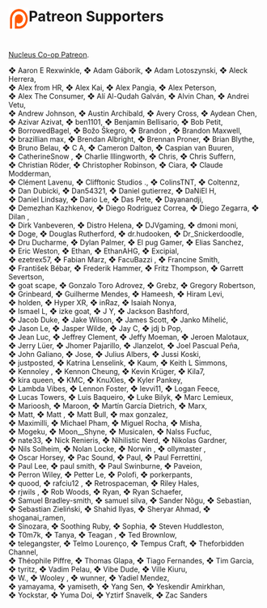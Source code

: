 
<div align="center">
    <img align="left" width="40" height="44" src="https://github.com/SplitScreen-Me/splitscreenme-patreon/blob/main/patreon-icon.png">
     <h1 align="left">Patreon Supporters</h1>  
  </br>
</div>

[Nucleus Co-op Patreon](https://www.patreon.com/c/nucleus_coop). 

<div>❖ Aaron E Rexwinkle, ❖ Adam Gáborik, ❖ Adam Lotoszynski, ❖ Aleck Herrera,</div>
<div>❖ Alex from HR, ❖ Alex Kai, ❖ Alex Pangia, ❖ Alex Peterson,</div>
<div>❖ Alex The Consumer, ❖ Alí Al-Qudah Galván, ❖ Alvin Chan, ❖ Andrei Vetu,</div>
<div>❖ Andrew Johnson, ❖ Austin Archibald, ❖ Avery Cross, ❖ Aydean Chen,</div>
<div>❖ Azivar Azivat, ❖ ben1101, ❖ Benjamin Bellisario, ❖ Bob Petit,</div>
<div>❖ BorrowedBagel, ❖ Božo Škegro, ❖ Brandon , ❖ Brandon Maxwell,</div>
<div>❖ brazillian max, ❖ Brendan Albright, ❖ Brennan Proner, ❖ Brian Blythe,</div>
<div>❖ Bruno Belau, ❖ C A, ❖ Cameron Dalton, ❖ Caspian van Buuren,</div>
<div>❖ CatherineSnow , ❖ Charlie Illingworth, ❖ Chris, ❖ Chris Suffern,</div>
<div>❖ Christian Röder, ❖ Christopher Robinson, ❖ Ciara, ❖ Claude Modderman,</div>
<div>❖ Clément Lavenu, ❖ Clifftonic Studios ., ❖ ColinsTNT, ❖ Coltennz,</div>
<div>❖ Dan Dubicki, ❖ Dan54321, ❖ Daniel gutierrez, ❖ DaNiEl H,</div>
<div>❖ Daniel Lindsay, ❖ Dario Le, ❖ Das Pete, ❖ Dayanandji,</div>
<div>❖ Demezhan Kazhkenov, ❖ Diego Rodriguez Correa, ❖ Diego Zegarra, ❖ Dilan ,</div>
<div>❖ Dirk Vanbeveren, ❖ Distro Helena, ❖ DJVgaming, ❖ dmoni moni,</div>
<div>❖ Doge, ❖ Douglas Rutherford, ❖ dr.hudooken, ❖ Dr_Snickerdoodle,</div>
<div>❖ Dru Ducharme, ❖ Dylan Palmer, ❖ El pug Gamer, ❖ Elias Sanchez,</div>
<div>❖ Eric Weston, ❖ Ethan, ❖ EthanAHG, ❖ Excipial,</div>
<div>❖ ezetrex57, ❖ Fabian Marz, ❖ FacuBazzi , ❖ Francine Smith,</div>
<div>❖ František Bébar, ❖ Frederik Hammer, ❖ Fritz Thompson, ❖ Garrett Severtson,</div>
<div>❖ goat scape, ❖ Gonzalo Toro Adrovez, ❖ Grebz, ❖ Gregory Robertson,</div>
<div>❖ Grinbeard, ❖ Guilherme Mendes, ❖ Hameesh, ❖ Hiram Levi,</div>
<div>❖ holden, ❖ Hyper XR, ❖ inRaz, ❖ Isaiah Nonya,</div>
<div>❖ Ismael L, ❖ izke goat, ❖ J Y, ❖ Jackson Bashford,</div>
<div>❖ Jacob Duke, ❖ Jake Wilson, ❖ James Scott, ❖ Janko Mihelić,</div>
<div>❖ Jason Le, ❖ Jasper Wilde, ❖ Jay C, ❖ jdj b Pop,</div>
<div>❖ Jean Luc, ❖ Jeffrey Clement, ❖ Jeffy Moeman, ❖ Jeroen Malotaux,</div>
<div>❖ Jerry Lüer, ❖ Jhomer Pajarillo, ❖ Jlanzelot, ❖ Joel Pascual Peña,</div>
<div>❖ John Galiano, ❖ Jose, ❖ Julius Albers, ❖ Jussi Koski,</div>
<div>❖ justposted, ❖ Katrina Lenselink, ❖ Kaum, ❖ Keith L Simmons,</div>
<div>❖ Kennoley , ❖ Kennon Cheung, ❖ Kevin Krüger, ❖ Kila7,</div>
<div>❖ kira queen, ❖ KMC, ❖ KnuXles, ❖ Kyler Pankey,</div>
<div>❖ Lambda Vibes, ❖ Lennon Foster, ❖ levvi11, ❖ Logan Feece,</div>
<div>❖ Lucas Towers, ❖ Luis Baqueiro, ❖ Luke Bilyk, ❖ Marc Lemieux,</div>
<div>❖ Marioosh, ❖ Maroon, ❖ Martín García Dietrich, ❖ Marx,</div>
<div>❖ Matt, ❖ Matt , ❖ Matt Bull, ❖ max gonzalez,</div>
<div>❖ Maximilli, ❖ Michael Pham, ❖ Miguel Rocha, ❖ Misha,</div>
<div>❖ Mogeku, ❖ Moon__Shyne, ❖ Musicalen, ❖ Nalss Fucfuc,</div>
<div>❖ nate33, ❖ Nick Renieris, ❖ Nihilistic Nerd, ❖ Nikolas Gardner,</div>
<div>❖ Nils Solheim, ❖ Nolan Locke, ❖ Norwin , ❖ ollymaster ,</div>
<div>❖ Oscar Horsey, ❖ Pac Sound, ❖ Paul, ❖ Paul Ferrettini,</div>
<div>❖ Paul Lee, ❖ paul smith, ❖ Paul Swinburne, ❖ Paveion,</div>
<div>❖ Perron Wiley, ❖ Petter Le, ❖ Polofi, ❖ porkerpants,</div>
<div>❖ quood, ❖ rafciu12 , ❖ Retrospaceman, ❖ Riley Hales,</div>
<div>❖ rjwils , ❖ Rob Woods, ❖ Ryan, ❖ Ryan Schaefer,</div>
<div>❖ Samuel Bradley-smith, ❖ samuel silva, ❖ Sander Nõgu, ❖ Sebastian,</div>
<div>❖ Sebastian Zieliński, ❖ Shahid Ilyas, ❖ Sheryar Ahmad, ❖ shoganai_ramen,</div>
<div>❖ Sinozara, ❖ Soothing Ruby, ❖ Sophia, ❖ Steven Huddleston,</div>
<div>❖ T0m7k, ❖ Tanya, ❖ Teagan , ❖ Ted Brownlow,</div>
<div>❖ telegangster, ❖ Telmo Lourenço, ❖ Tempus Craft, ❖ Theforbidden Channel,</div>
<div>❖ Théophile Piffre, ❖ Thomas Glapa, ❖ Tiago Fernandes, ❖ Tim Garcia,</div>
<div>❖ tyritz, ❖ Vadim Pelau, ❖ Vibe Dude, ❖ Ville Kiuru,</div>
<div>❖ W., ❖ Wooley , ❖ wunner, ❖ Yadiel Mendez,</div>
<div>❖ yamayama, ❖ yamiseth, ❖ Yang Sen, ❖ Yeskendir Amirkhan,</div>
<div>❖ Yockstar, ❖ Yuma Doi, ❖ Yztirf Snavelk, ❖ Zac Sanders</div>

